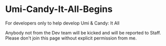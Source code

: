 # Umi-Candy-It-All-Begins
For developers only to help develop Umi &amp; Candy: It All 

Anybody not from the Dev team will be kicked and will be reported to Staff. Please don't join this page without explicit permission from me.
